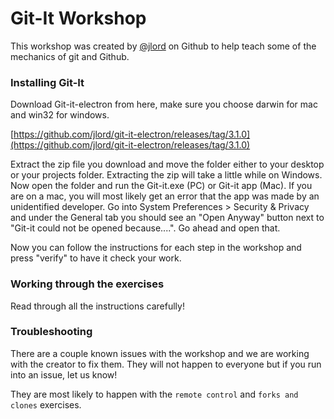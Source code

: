 # Git-It Workshop

This workshop was created by [@jlord](http://github.com/jlord) on Github to help teach some of the mechanics of git and Github.

### Installing Git-It
Download Git-it-electron from here, make sure you choose darwin for mac and win32 for windows.


[https://github.com/jlord/git-it-electron/releases/tag/3.1.0](https://github.com/jlord/git-it-electron/releases/tag/3.1.0)

Extract the zip file you download and move the folder either to your desktop or your projects folder. Extracting the zip will take a little while on Windows. Now open the folder and run the Git-it.exe (PC) or Git-it app (Mac). If you are on a mac, you will most likely get an error that the app was made by an unidentified developer. Go into System Preferences > Security & Privacy and under the General tab you should see an "Open Anyway" button next to "Git-it could not be opened because....". Go ahead and open that.

Now you can follow the instructions for each step in the workshop and press "verify" to have it check your work.

### Working through the exercises
Read through all the instructions carefully!

### Troubleshooting
There are a couple known issues with the workshop and we are working with the creator to fix them. They will not happen to everyone but if you run into an issue, let us know!

They are most likely to happen with the `remote control` and `forks and clones` exercises.
